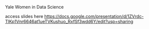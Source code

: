 Yale Women in Data Science

access slides here https://docs.google.com/presentation/d/1ZVrdc-TlKp1Vnr6646at1ueTVKushuo_RxfSf3wdd6Y/edit?usp=sharing

